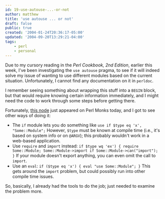 ```yaml
---
id: 19-use-autouse-...-or-not
author: matthew
title: 'use autouse ... or not'
draft: false
public: true
created: '2004-01-24T20:36:17-05:00'
updated: '2004-09-20T13:29:21-04:00'
tags:
    - perl
    - personal
---
```

Due to my cursory reading in the *Perl Cookbook, 2nd Edition*, earlier this
week, I've been investigating the `use autouse` pragma, to see if it will
indeed solve my issue of wanting to use different modules based on the current
situation. Unfortunately, I cannot find any documentation on it in `perldoc`.

I remember seeing something about wrapping this stuff into a `BEGIN` block, but
that would require knowing certain information immediately, and I might need
the code to work through some steps before getting there.

Fortunately, [this node](http://www.perlmonks.org/index.pl?node_id=323606) just
appeared on Perl Monks today, and I got to see other ways of doing it:

- The `if` module lets you do something like `use if $type eq 'x', "Some::Module";`
  However, `$type` must be known at compile time (i.e., it's based on system
  info or on `@ARGV`); this probably wouldn't work in a web-based application.
- Use `require` and `import` instead: 
  `if $type wq 'ex') { require Some::Module; Some::Module->import if Some::Module->can("import"); }`
  If your module doesn't export anything, you can even omit the call to
  `import`.
- Use an `eval`: `if ($type eq 'x') { eval "use Some::Module"; }` This gets
  around the `import` problem, but could possibly run into other compile time
  issues.

So, basically, I already had the tools to do the job; just needed to examine
the problem more.
